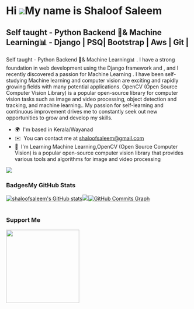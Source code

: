 Hi ![](https://user-images.githubusercontent.com/18350557/176309783-0785949b-9127-417c-8b55-ab5a4333674e.gif)My name is Shaloof Saleem
=============================================================================================================================

Self taught - Python Backend 🐍& Machine Learning📊 - Django | PSQ| Bootstrap | Aws | Git |
--------------------------------------------------------------

Self taught - Python Backend 🐍& Machine Learning📊 . I have a strong foundation in web development using the Django framework and , and I recently discovered a passion for Machine Learning . I have been self-studying Machine learning and computer vision are exciting and rapidly growing fields with many potential applications. OpenCV (Open Source Computer Vision Library) is a popular open-source library for computer vision tasks such as image and video processing, object detection and tracking, and machine learning.. My passion for self-learning and continuous improvement drives me to constantly seek out new opportunities to grow and develop my skills.

*   🌍  I'm based in Kerala/Wayanad
*   ✉️  You can contact me at [shaloofsaleem@gmail.com](mailto:shaloofsaleem@gmail.com)
*   🧠  I'm Learning Machine Learning,OpenCV (Open Source Computer Vision) is a popular open-source computer vision library that provides various tools and algorithms for image and video processing

<a href="https://www.github.com/shaloofsaleem" target="_blank" rel="noreferrer"><img src="https://img.shields.io/github/followers/shaloofsaleem?logo=github&style=for-the-badge&color=0891b2&labelColor=1c1917" /></a>
                  
<p align="left">
                          
### Badges<b>My GitHub Stats</b>
<a href="http://www.github.com/shaloofsaleem"><img src="https://github-readme-stats.vercel.app/api?username=shaloofsaleem-MP&show_icons=true&hide=&count_private=true&title_color=0891b2&text_color=ffffff&icon_color=0891b2&bg_color=1c1917&hide_border=true&show_icons=true" alt="shaloofsaleem's GitHub stats" /></a><a href="http://www.github.com/shaloofsaleem"><img src="https://github-readme-streak-stats.herokuapp.com/?user=shaloofsaleem-MP&stroke=ffffff&background=1c1917&ring=0891b2&fire=0891b2&currStreakNum=ffffff&currStreakLabel=0891b2&sideNums=ffffff&sideLabels=ffffff&dates=ffffff&hide_border=true"  /></a><a href="http://www.github.com/shaloofsaleem"><img src="https://github-readme-activity-graph.cyclic.app/graph?username=shaloofsaleem-MP&bg_color=1c1917&color=ffffff&line=0891b2&point=ffffff&area_color=1c1917&area=true&hide_border=true&custom_title=GitHub%20Commits%20Graph" alt="GitHub Commits Graph" /></a><br /><br />
### Support  Me
<a href="https://www.buymeacoffee.com/shaloofsaleem"><img src="https://cdn.buymeacoffee.com/buttons/v2/default-yellow.png" width="200" /></a>
